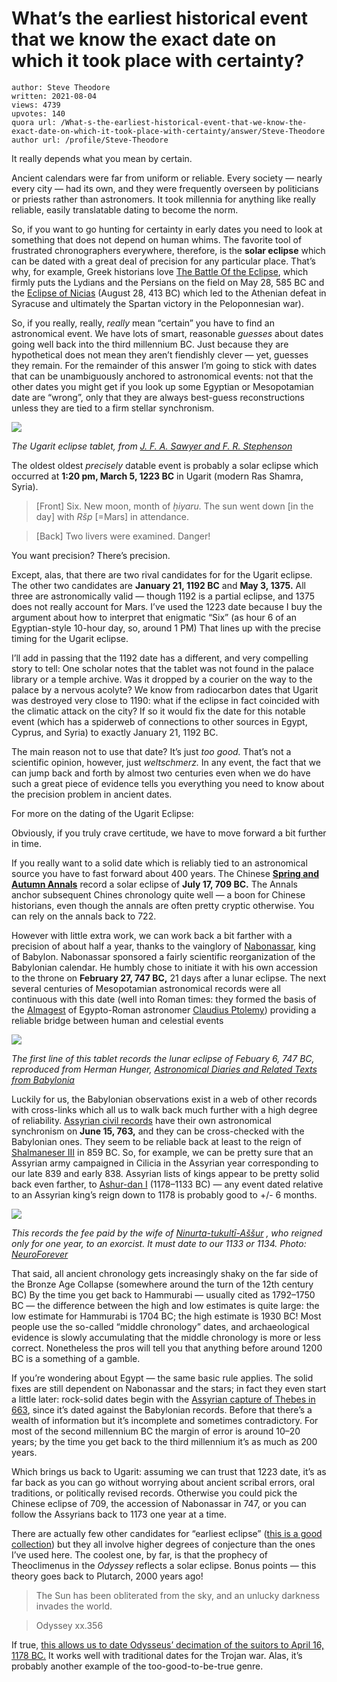 # What’s the earliest historical event that we know the exact date on which it took place with certainty?

	author: Steve Theodore
	written: 2021-08-04
	views: 4739
	upvotes: 140
	quora url: /What-s-the-earliest-historical-event-that-we-know-the-exact-date-on-which-it-took-place-with-certainty/answer/Steve-Theodore
	author url: /profile/Steve-Theodore


It really depends what you mean by certain.

Ancient calendars were far from uniform or reliable. Every society — nearly every city — had its own, and they were frequently overseen by politicians or priests rather than astronomers. It took millennia for anything like really reliable, easily translatable dating to become the norm.

So, if you want to go hunting for certainty in early dates you need to look at something that does not depend on human whims. The favorite tool of frustrated chronographers everywhere, therefore, is the __solar eclipse__  which can be dated with a great deal of precision for any particular place. That’s why, for example, Greek historians love [The Battle Of the Eclipse](https://en.wikipedia.org/wiki/Battle_of_the_Eclipse), which firmly puts the Lydians and the Persians on the field on May 28, 585 BC and the [Eclipse of Nicias](https://www.forbes.com/sites/kionasmith/2019/08/27/how-a-lunar-eclipse-defeated-a-greek-army/?sh=67c000209473) (August 28, 413 BC) which led to the Athenian defeat in Syracuse and ultimately the Spartan victory in the Peloponnesian war).

So, if you really, really, _really_ mean “certain” you have to find an astronomical event. We have lots of smart, reasonable _guesses_  about dates going well back into the third millennium BC. Just because they are hypothetical does not mean they aren’t fiendishly clever — yet, guesses they remain. For the remainder of this answer I’m going to stick with dates that can be unambiguously anchored to astronomical events: not that the other dates you might get if you look up some Egyptian or Mesopotamian date are “wrong”, only that they are always best-guess reconstructions unless they are tied to a firm stellar synchronism.

![](https://qph.fs.quoracdn.net/main-qimg-eb6f6e16c1dc23baa2fb0df5c84de203)

_The Ugarit eclipse tablet, from_ _[J. F. A. Sawyer and F. R. Stephenson](https://www.jstor.org/stable/614517?read-now=1&refreqid=excelsior%3A5791dbb19a9a88f6481808398da21b8f&seq=9#page_scan_tab_contents)_ 

The oldest oldest _precisely_ datable event is probably a solar eclipse which occurred at __1:20 pm, March 5, 1223 BC__  in Ugarit (modern Ras Shamra, Syria).

> [Front] Six. New moon, month of _ḫiyaru._ The sun went down [in the day] with _Ršp_ [=Mars] in attendance.

> [Back] Two livers were examined. Danger!

You want precision? There’s precision.

Except, alas, that there are two rival candidates for for the Ugarit eclipse. The other two candidates are __January 21, 1192 BC__  and __May 3, 1375.__ All three are astronomically valid — though 1192 is a partial eclipse, and 1375 does not really account for Mars. I’ve used the 1223 date because I buy the argument about how to interpret that enigmatic “Six” (as hour 6 of an Egyptian-style 10-hour day, so, around 1 PM) That lines up with the precise timing for the Ugarit eclipse.

I’ll add in passing that the 1192 date has a different, and very compelling story to tell: One scholar notes that the tablet was not found in the palace library or a temple archive. Was it dropped by a courier on the way to the palace by a nervous acolyte? We know from radiocarbon dates that Ugarit was destroyed very close to 1190: what if the eclipse in fact coincided with the climatic attack on the city? If so it would fix the date for this notable event (which has a spiderweb of connections to other sources in Egypt, Cyprus, and Syria) to exactly January 21, 1192 BC.

The main reason not to use that date? It’s just _too good._ That’s not a scientific opinion, however, just _weltschmerz._ In any event, the fact that we can jump back and forth by almost two centuries even when we do have such a great piece of evidence tells you everything you need to know about the precision problem in ancient dates.

For more on the dating of the Ugarit Eclipse:







Obviously, if you truly crave certitude, we have to move forward a bit further in time.

If you really want to a solid date which is reliably tied to an astronomical source you have to fast forward about 400 years. The Chinese __[Spring and Autumn Annals](http://spring%20and%20autumn%20annals/)__  record a solar eclipse of __July 17, 709 BC.__ The Annals anchor subsequent Chines chronology quite well — a boon for Chinese historians, even though the annals are often pretty cryptic otherwise. You can rely on the annals back to 722.

However with little extra work, we can work back a bit farther with a precision of about half a year, thanks to the vainglory of [Nabonassar](https://en.wikipedia.org/wiki/Nabonassar), king of Babylon. Nabonassar sponsored a fairly scientific reorganization of the Babylonian calendar. He humbly chose to initiate it with his own accession to the throne on __February 27, 747 BC,__ 21 days after a lunar eclipse. The next several centuries of Mesopotamian astronomical records were all continuous with this date (well into Roman times: they formed the basis of the [Almagest](https://en.wikipedia.org/wiki/Almagest) of Egypto-Roman astronomer [Claudius Ptolemy](https://en.wikipedia.org/wiki/Ptolemy)) providing a reliable bridge between human and celestial events

![](https://qph.fs.quoracdn.net/main-qimg-7008b33898236e3dca52681d479c48d0)

_The first line of this tablet records the lunar eclipse of Febuary 6, 747 BC, reproduced from Herman Hunger,_ _[Astronomical Diaries and Related Texts from Babylonia](https://www.caeno.org/pdf/Hunger_LBAT%201413%20List%20translation%20hand%20copy.pdf)_ 

Luckily for us, the Babylonian observations exist in a web of other records with cross-links which all us to walk back much further with a high degree of reliability. [Assyrian civil records](https://www.livius.org/articles/concept/limmu/limmu-list-858-699-bce/#:~:text=The%20Limmu%20List%2C%20which%20is,reconstruct%20the%20chronology%20of%20Mesopotamia.) have their own astronomical synchronism on __June 15, 763,__ and they can be cross-checked with the Babylonian ones. They seem to be reliable back at least to the reign of [Shalmaneser III](https://en.wikipedia.org/wiki/Shalmaneser_III) in 859 BC. So, for example, we can be pretty sure that an Assyrian army campaigned in Cilicia in the Assyrian year corresponding to our late 839 and early 838. Assyrian lists of kings appear to be pretty solid back even farther, to [Ashur-dan I](https://en.wikipedia.org/wiki/Ashur-dan_I) (1178–1133 BC) — any event dated relative to an Assyrian king’s reign down to 1178 is probably good to +/- 6 months.

![](https://qph.fs.quoracdn.net/main-qimg-e77d9cdd20e0f8092b76d51e67a21894)

_This records the fee paid by the wife of_ _[Ninurta-tukultī-Aššur](http://xn--ninurta-tukult-aur-ixc69ha/)_ _, who reigned only for one year, to an exorcist. It must date to our 1133 or 1134. Photo:_ _[NeuroForever](https://commons.wikimedia.org/wiki/User:Neuroforever)_ 

That said, all ancient chronology gets increasingly shaky on the far side of the Bronze Age Collapse (somewhere around the turn of the 12th century BC) By the time you get back to Hammurabi — usually cited as 1792–1750 BC — the difference between the high and low estimates is quite large: the low estimate for Hammurabi is 1704 BC; the high estimate is 1930 BC! Most people use the so-called “middle chronology” dates, and archaeological evidence is slowly accumulating that the middle chronology is more or less correct. Nonetheless the pros will tell you that anything before around 1200 BC is a something of a gamble.

If you’re wondering about Egypt — the same basic rule applies. The solid fixes are still dependent on Nabonassar and the stars; in fact they even start a little later: rock-solid dates begin with the [Assyrian capture of Thebes in 663](https://en.wikipedia.org/wiki/Sack_of_Thebes), since it’s dated against the Babylonian records. Before that there’s a wealth of information but it’s incomplete and sometimes contradictory. For most of the second millennium BC the margin of error is around 10–20 years; by the time you get back to the third millennium it’s as much as 200 years.

Which brings us back to Ugarit: assuming we can trust that 1223 date, it’s as far back as you can go without worrying about ancient scribal errors, oral traditions, or politically revised records. Otherwise you could pick the Chinese eclipse of 709, the accession of Nabonassar in 747, or you can follow the Assyrians back to 1173 one year at a time.

There are actually few other candidates for “earliest eclipse” ([this is a good collection](https://eclipse.gsfc.nasa.gov/SEhistory/SEhistory.html)) but they all involve higher degrees of conjecture than the ones I’ve used here. The coolest one, by far, is that the prophecy of Theoclimenus in the _Odyssey_ reflects a solar eclipse. Bonus points — this theory goes back to Plutarch, 2000 years ago!

> The Sun has been obliterated from the sky, and an unlucky darkness invades the world.

> Odyssey xx.356

If true, [this allows us to date Odysseus’ decimation of the suitors to April 16, 1178 BC.](https://www.pnas.org/content/105/26/8823) It works well with traditional dates for the Trojan war. Alas, it’s probably another example of the too-good-to-be-true genre.

